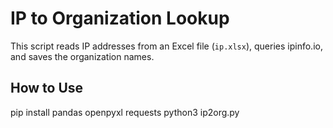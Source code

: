 # IP to Organization Lookup

This script reads IP addresses from an Excel file (`ip.xlsx`), queries ipinfo.io, and saves the organization names.

## How to Use

pip install pandas openpyxl requests
python3 ip2org.py
